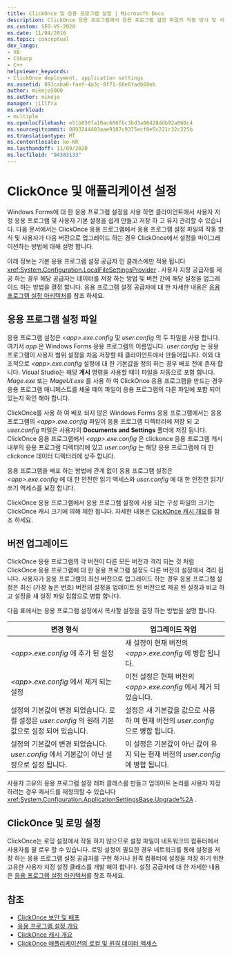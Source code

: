 ```yaml
---
title: ClickOnce 및 응용 프로그램 설정 | Microsoft Docs
description: ClickOnce 응용 프로그램에서 응용 프로그램 설정 파일의 작동 방식 및 사용자가 다음 버전으로 업그레이드 하는 경우 ClickOnce에서 설정을 마이그레이션하는 방법에 대해 알아봅니다.
ms.custom: SEO-VS-2020
ms.date: 11/04/2016
ms.topic: conceptual
dev_langs:
- VB
- CSharp
- C++
helpviewer_keywords:
- ClickOnce deployment, application settings
ms.assetid: 891caba6-faef-4a3c-8f71-60e6fadb60eb
author: mikejo5000
ms.author: mikejo
manager: jillfra
ms.workload:
- multiple
ms.openlocfilehash: e51b850fa10ac660fbc3bd3a06428ddb92a060c4
ms.sourcegitcommit: 0893244403aae9187c9375ecf0e5c221c32c225b
ms.translationtype: MT
ms.contentlocale: ko-KR
ms.lasthandoff: 11/09/2020
ms.locfileid: "94383133"
---
```

# <a name="clickonce-and-application-settings"></a>ClickOnce 및 애플리케이션 설정
Windows Forms에 대 한 응용 프로그램 설정을 사용 하면 클라이언트에서 사용자 지정 응용 프로그램 및 사용자 기본 설정을 쉽게 만들고 저장 하 고 유지 관리할 수 있습니다. 다음 문서에서는 ClickOnce 응용 프로그램에서 응용 프로그램 설정 파일의 작동 방식 및 사용자가 다음 버전으로 업그레이드 하는 경우 ClickOnce에서 설정을 마이그레이션하는 방법에 대해 설명 합니다.

 아래 정보는 기본 응용 프로그램 설정 공급자 인 클래스에만 적용 됩니다 <xref:System.Configuration.LocalFileSettingsProvider> . 사용자 지정 공급자를 제공 하는 경우 해당 공급자는 데이터를 저장 하는 방법 및 버전 간에 해당 설정을 업그레이드 하는 방법을 결정 합니다. 응용 프로그램 설정 공급자에 대 한 자세한 내용은 [응용 프로그램 설정 아키텍처](/dotnet/framework/winforms/advanced/application-settings-architecture)를 참조 하세요.

## <a name="application-settings-files"></a>응용 프로그램 설정 파일
 응용 프로그램 설정은 *\<app>.exe.config* 및 *user.config* 의 두 파일을 사용 합니다. 여기서 *app* 은 Windows Forms 응용 프로그램의 이름입니다. *user.config* 는 응용 프로그램이 사용자 범위 설정을 처음 저장할 때 클라이언트에서 만들어집니다. 이와 대조적으로 *\<app>.exe.config* 설정에 대 한 기본값을 정의 하는 경우 배포 전에 존재 합니다. Visual Studio는 해당 **게시** 명령을 사용할 때이 파일을 자동으로 포함 합니다. *Mage.exe* 또는 *MageUI.exe* 를 사용 하 여 ClickOnce 응용 프로그램을 만드는 경우 응용 프로그램 매니페스트를 채울 때이 파일이 응용 프로그램의 다른 파일에 포함 되어 있는지 확인 해야 합니다.

 ClickOnce를 사용 하 여 배포 되지 않은 Windows Forms 응용 프로그램에서는 응용 프로그램의 *\<app>.exe.config* 파일이 응용 프로그램 디렉터리에 저장 되 고 *user.config* 파일은 사용자의 **Documents and Settings** 폴더에 저장 됩니다. ClickOnce 응용 프로그램에서 *\<app>.exe.config* 은 clickonce 응용 프로그램 캐시 내부의 응용 프로그램 디렉터리에 있고 *user.config* 는 해당 응용 프로그램에 대 한 clickonce 데이터 디렉터리에 상주 합니다.

 응용 프로그램을 배포 하는 방법에 관계 없이 응용 프로그램 설정은 *\<app>.exe.config* 에 대 한 안전한 읽기 액세스와 *user.config* 에 대 한 안전한 읽기/쓰기 액세스를 보장 합니다.

 ClickOnce 응용 프로그램에서 응용 프로그램 설정에 사용 되는 구성 파일의 크기는 ClickOnce 캐시 크기에 의해 제한 됩니다. 자세한 내용은 [ClickOnce 캐시 개요](../deployment/clickonce-cache-overview.md)를 참조 하세요.

## <a name="version-upgrades"></a>버전 업그레이드
 ClickOnce 응용 프로그램의 각 버전이 다른 모든 버전과 격리 되는 것 처럼 ClickOnce 응용 프로그램에 대 한 응용 프로그램 설정도 다른 버전의 설정에서 격리 됩니다. 사용자가 응용 프로그램의 최신 버전으로 업그레이드 하는 경우 응용 프로그램 설정은 최신 (가장 높은 번호) 버전의 설정을 업데이트 된 버전으로 제공 된 설정과 비교 하 고 설정을 새 설정 파일 집합으로 병합 합니다.

 다음 표에서는 응용 프로그램 설정에서 복사할 설정을 결정 하는 방법을 설명 합니다.

|변경 형식|업그레이드 작업|
|--------------------|--------------------|
|*\<app>.exe.config* 에 추가 된 설정|새 설정이 현재 버전의 *\<app>.exe.config* 에 병합 됩니다.|
|*\<app>.exe.config* 에서 제거 되는 설정|이전 설정은 현재 버전의 *\<app>.exe.config* 에서 제거 되었습니다.|
|설정의 기본값이 변경 되었습니다. 로컬 설정은 *user.config* 의 원래 기본값으로 설정 되어 있습니다.|설정은 새 기본값을 값으로 사용 하 여 현재 버전의 *user.config* 으로 병합 됩니다.|
|설정의 기본값이 변경 되었습니다. *user.config* 에서 기본값이 아닌 설정으로 설정 됩니다.|이 설정은 기본값이 아닌 값이 유지 되는 현재 버전의 *user.config* 에 병합 됩니다.|

사용자 고유의 응용 프로그램 설정 래퍼 클래스를 만들고 업데이트 논리를 사용자 지정 하려는 경우 메서드를 재정의할 수 있습니다 <xref:System.Configuration.ApplicationSettingsBase.Upgrade%2A> .

## <a name="clickonce-and-roaming-settings"></a>ClickOnce 및 로밍 설정
 ClickOnce는 로밍 설정에서 작동 하지 않으므로 설정 파일이 네트워크의 컴퓨터에서 사용자를 팔 로우 할 수 있습니다. 로밍 설정이 필요한 경우 네트워크를 통해 설정을 저장 하는 응용 프로그램 설정 공급자를 구현 하거나 원격 컴퓨터에 설정을 저장 하기 위한 고유한 사용자 지정 설정 클래스를 개발 해야 합니다. 설정 공급자에 대 한 자세한 내용은 [응용 프로그램 설정 아키텍처](/dotnet/framework/winforms/advanced/application-settings-architecture)를 참조 하세요.

## <a name="see-also"></a>참조
- [ClickOnce 보안 및 배포](../deployment/clickonce-security-and-deployment.md)
- [응용 프로그램 설정 개요](/dotnet/framework/winforms/advanced/application-settings-overview)
- [ClickOnce 캐시 개요](../deployment/clickonce-cache-overview.md)
- [ClickOnce 애플리케이션의 로컬 및 원격 데이터 액세스](../deployment/accessing-local-and-remote-data-in-clickonce-applications.md)